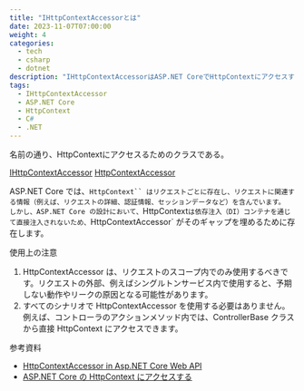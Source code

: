 ```yaml
---
title: "IHttpContextAccessorとは"
date: 2023-11-07T07:00:00
weight: 4
categories:
  - tech
  - csharp
  - dotnet
description: "IHttpContextAccessorはASP.NET CoreでHttpContextにアクセスするためのクラス。リクエストスコープ内での使用が推奨される。"
tags:
  - IHttpContextAccessor
  - ASP.NET Core
  - HttpContext
  - C#
  - .NET
---
```



名前の通り、HttpContextにアクセスるためのクラスである。

[IHttpContextAccessor](https://learn.microsoft.com/ja-jp/dotnet/api/microsoft.aspnetcore.http.ihttpcontextaccessor?view=aspnetcore-7.0)
[HttpContextAccessor](https://learn.microsoft.com/ja-jp/dotnet/api/microsoft.aspnetcore.http.httpcontextaccessor?view=aspnetcore-7.0)

ASP.NET Core では、`HttpContext`` はリクエストごとに存在し、リクエストに関連する情報（例えば、リクエストの詳細、認証情報、セッションデータなど）を含んでいます。
しかし、ASP.NET Core の設計において、`HttpContext`は依存注入（DI）コンテナを通じて直接注入されないため、`HttpContextAccessor` がそのギャップを埋めるために存在します。

使用上の注意

1. HttpContextAccessor は、リクエストのスコープ内でのみ使用するべきです。リクエストの外部、例えばシングルトンサービス内で使用すると、予期しない動作やリークの原因となる可能性があります。
1. すべてのシナリオで HttpContextAccessor を使用する必要はありません。例えば、コントローラのアクションメソッド内では、ControllerBase クラスから直接 HttpContext にアクセスできます。

参考資料

- [HttpContextAccessor in Asp.NET Core Web API](https://www.researchgate.net/publication/371071377_HttpContextAccessor_in_AspNET_Core_Web_API)
- [ASP.NET Core の HttpContext にアクセスする](https://learn.microsoft.com/ja-jp/aspnet/core/fundamentals/http-context?view=aspnetcore-7.0)
